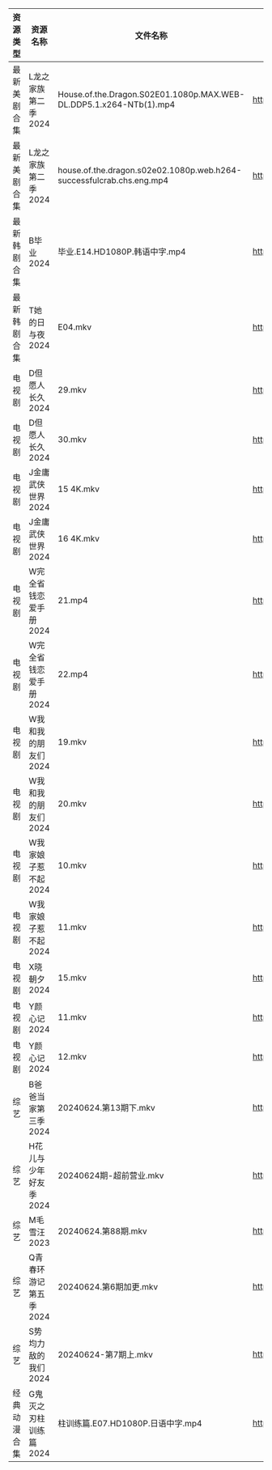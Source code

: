 | 资源类型   | 资源名称          | 文件名称                                                                 | 分享链接                                      | 更新时间                |
| ------ | ------------- | -------------------------------------------------------------------- | ----------------------------------------- | ------------------- |
| 最新美剧合集 | L龙之家族第二季2024  | House.of.the.Dragon.S02E01.1080p.MAX.WEB-DL.DDP5.1.x264-NTb(1).mp4   | https://www.alipan.com/s/DyvLf3chM2K      | 2024-06-24 12:09:14 |
| 最新美剧合集 | L龙之家族第二季2024  | house.of.the.dragon.s02e02.1080p.web.h264-successfulcrab.chs.eng.mp4 | https://www.alipan.com/s/DyvLf3chM2K      | 2024-06-24 12:09:14 |
| 最新韩剧合集 | B毕业2024       | 毕业.E14.HD1080P.韩语中字.mp4                                              | https://www.alipan.com/s/fop9uyywL8B      | 2024-06-24 08:05:08 |
| 最新韩剧合集 | T她的日与夜2024    | E04.mkv                                                              | https://www.alipan.com/s/nnyTdgGkMzK      | 2024-06-24 00:09:43 |
| 电视剧    | D但愿人长久2024    | 29.mkv                                                               | https://www.alipan.com/s/FhuZUhrsRyc      | 2024-06-24 00:05:12 |
| 电视剧    | D但愿人长久2024    | 30.mkv                                                               | https://www.alipan.com/s/FhuZUhrsRyc      | 2024-06-24 00:05:12 |
| 电视剧    | J金庸武侠世界2024   | 15 4K.mkv                                                            | https://www.alipan.com/s/k9UxteoahBS      | 2024-06-24 19:06:01 |
| 电视剧    | J金庸武侠世界2024   | 16 4K.mkv                                                            | https://www.alipan.com/s/k9UxteoahBS      | 2024-06-24 19:06:01 |
| 电视剧    | W完全省钱恋爱手册2024 | 21.mp4                                                               | https://www.alipan.com/s/6gtSZmCtHmc      | 2024-06-24 00:06:51 |
| 电视剧    | W完全省钱恋爱手册2024 | 22.mp4                                                               | https://www.alipan.com/s/6gtSZmCtHmc      | 2024-06-24 00:06:51 |
| 电视剧    | W我和我的朋友们2024  | 19.mkv                                                               | https://www.alipan.com/s/e9GsReG5oro      | 2024-06-24 14:07:08 |
| 电视剧    | W我和我的朋友们2024  | 20.mkv                                                               | https://www.alipan.com/s/e9GsReG5oro      | 2024-06-24 14:07:08 |
| 电视剧    | W我家娘子惹不起2024  | 10.mkv                                                               | https://www.alipan.com/s/eP3F42j5Qvb      | 2024-06-24 19:07:11 |
| 电视剧    | W我家娘子惹不起2024  | 11.mkv                                                               | https://www.alipan.com/s/eP3F42j5Qvb      | 2024-06-24 19:07:11 |
| 电视剧    | X晓朝夕2024      | 15.mkv                                                               | https://www.alipan.com/s/xPX4YgDfFos      | 2024-06-24 14:07:24 |
| 电视剧    | Y颜心记2024      | 11.mkv                                                               | https://www.alipan.com/s/Tmjp99EAVXz      | 2024-06-24 19:07:28 |
| 电视剧    | Y颜心记2024      | 12.mkv                                                               | https://www.alipan.com/s/Tmjp99EAVXz      | 2024-06-24 19:07:27 |
| 综艺     | B爸爸当家第三季2024  | 20240624.第13期下.mkv                                                   | https://www.alipan.com/s/CZcWZGAe35k      | 2024-06-24 14:07:32 |
| 综艺     | H花儿与少年好友季2024 | 20240624期-超前营业.mkv                                                   | https://www.alipan.com/s/F192eKH9dMy      | 2024-06-24 14:07:57 |
| 综艺     | M毛雪汪2023      | 20240624.第88期.mkv                                                    | https://www.aliyundrive.com/s/asPqfgPRqAg | 2024-06-24 14:08:12 |
| 综艺     | Q青春环游记第五季2024 | 20240624.第6期加更.mkv                                                   | https://www.alipan.com/s/t3StjPH9G3k      | 2024-06-24 14:08:33 |
| 综艺     | S势均力敌的我们2024  | 20240624-第7期上.mkv                                                    | https://www.alipan.com/s/XsFhEtje2h7      | 2024-06-24 18:08:33 |
| 经典动漫合集 | G鬼灭之刃柱训练篇2024 | 柱训练篇.E07.HD1080P.日语中字.mp4                                            | https://www.alipan.com/s/TUbwt4s24F2      | 2024-06-24 00:10:11 |
